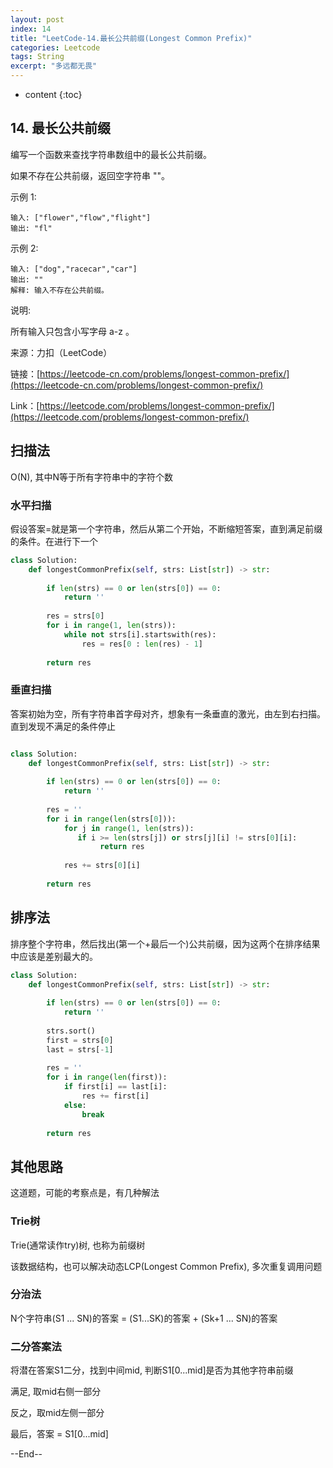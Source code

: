 ```yaml
---
layout: post
index: 14
title: "LeetCode-14.最长公共前缀(Longest Common Prefix)"
categories: Leetcode
tags: String
excerpt: "多远都无畏"
---
```


* content
{:toc}

## 14. 最长公共前缀

编写一个函数来查找字符串数组中的最长公共前缀。

如果不存在公共前缀，返回空字符串 ""。

示例 1:

```
输入: ["flower","flow","flight"]
输出: "fl"
```

示例 2:

```
输入: ["dog","racecar","car"]
输出: ""
解释: 输入不存在公共前缀。
```

说明:

所有输入只包含小写字母 a-z 。

来源：力扣（LeetCode）

链接：[https://leetcode-cn.com/problems/longest-common-prefix/](https://leetcode-cn.com/problems/longest-common-prefix/)

Link：[https://leetcode.com/problems/longest-common-prefix/](https://leetcode.com/problems/longest-common-prefix/)

## 扫描法

O(N), 其中N等于所有字符串中的字符个数

### 水平扫描

假设答案=就是第一个字符串，然后从第二个开始，不断缩短答案，直到满足前缀的条件。在进行下一个

```python
class Solution:
    def longestCommonPrefix(self, strs: List[str]) -> str:
        
        if len(strs) == 0 or len(strs[0]) == 0:
            return ''
        
        res = strs[0]
        for i in range(1, len(strs)):            
            while not strs[i].startswith(res):
                res = res[0 : len(res) - 1]
            
        return res
```

### 垂直扫描

答案初始为空，所有字符串首字母对齐，想象有一条垂直的激光，由左到右扫描。直到发现不满足的条件停止

```python

class Solution:
    def longestCommonPrefix(self, strs: List[str]) -> str:
        
        if len(strs) == 0 or len(strs[0]) == 0:
            return ''
        
        res = ''
        for i in range(len(strs[0])):
            for j in range(1, len(strs)):
               if i >= len(strs[j]) or strs[j][i] != strs[0][i]:
                    return res
                
            res += strs[0][i]
            
        return res

```

## 排序法

排序整个字符串，然后找出(第一个+最后一个)公共前缀，因为这两个在排序结果中应该是差别最大的。

```python
class Solution:
    def longestCommonPrefix(self, strs: List[str]) -> str:
        
        if len(strs) == 0 or len(strs[0]) == 0:
            return ''
        
        strs.sort()
        first = strs[0]
        last = strs[-1]
    
        res = ''
        for i in range(len(first)):
            if first[i] == last[i]:
                res += first[i]
            else:
                break
            
        return res
```

## 其他思路

这道题，可能的考察点是，有几种解法

### Trie树

Trie(通常读作try)树, 也称为前缀树

该数据结构，也可以解决动态LCP(Longest Common Prefix), 多次重复调用问题

### 分治法

N个字符串(S1 ... SN)的答案 = (S1...SK)的答案 + (Sk+1 ... SN)的答案

### 二分答案法

将潜在答案S1二分，找到中间mid, 判断S1[0...mid]是否为其他字符串前缀

满足, 取mid右侧一部分

反之，取mid左侧一部分

最后，答案 = S1[0...mid]

--End--


